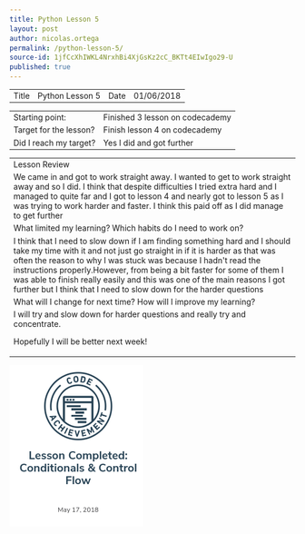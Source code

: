 ```yaml
---
title: Python Lesson 5
layout: post
author: nicolas.ortega
permalink: /python-lesson-5/
source-id: 1jfCcXhIWKL4NrxhBi4XjGsKz2cC_BKTt4EIwIgo29-U
published: true
---
```

<table>
  <tr>
    <td>Title</td>
    <td>Python
Lesson 5</td>
    <td>Date</td>
    <td>01/06/2018</td>
  </tr>
</table>


<table>
  <tr>
    <td>Starting point:</td>
    <td>Finished 3 lesson on codecademy</td>
  </tr>
  <tr>
    <td>Target for the lesson?</td>
    <td>Finish lesson 4 on codecademy</td>
  </tr>
  <tr>
    <td>Did I reach my target? 
</td>
    <td>Yes I did and got further</td>
  </tr>
</table>


<table>
  <tr>
    <td>Lesson Review</td>
  </tr>
  <tr>
    <td>We came in and got to work straight away. I wanted to get to work straight away and so I did. I think that despite difficulties I tried extra hard and I managed to quite far and I got to lesson 4 and nearly got to lesson 5 as I was trying to work harder and faster. I think this paid off as I did manage to get further
</td>
  </tr>
  <tr>
    <td>What limited my learning? Which habits do I need to work on? </td>
  </tr>
  <tr>
    <td>I think that I need to slow down if I am finding something hard and I should take my time with it and not just go straight in if it is harder as that was often the reason to why I was stuck was because I hadn't read the instructions properly.However, from being a bit faster for some of them I was able to finish really easily and this was one of the main reasons I got further but I think that I need to slow down for the harder questions</td>
  </tr>
  <tr>
    <td>What will I change for next time? How will I improve my learning?</td>
  </tr>
  <tr>
    <td>I will try and slow down for harder questions and really try and concentrate.

Hopefully I will be better next week!</td>
  </tr>
</table>
<img src = "/images/Screenshot 2018-06-22 at 12.38.59.png">


